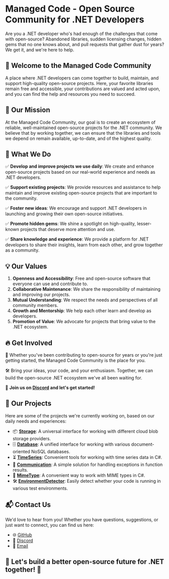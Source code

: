 # Managed Code - Open Source Community for .NET Developers

Are you a .NET developer who's had enough of the challenges that come with open-source? Abandoned libraries, sudden licensing changes, hidden gems that no one knows about, and pull requests that gather dust for years? We get it, and we're here to help.


## 👥 Welcome to the **Managed Code Community**

A place where .NET developers can come together to build, maintain, and support high-quality open-source projects. Here, your favorite libraries remain free and accessible, your contributions are valued and acted upon, and you can find the help and resources you need to succeed.


## 🎯 Our Mission

At the Managed Code Community, our goal is to create an ecosystem of reliable, well-maintained open-source projects for the .NET community. We believe that by working together, we can ensure that the libraries and tools we depend on remain available, up-to-date, and of the highest quality.


## 🚀 What We Do

✅ **Develop and improve projects we use daily**: We create and enhance open-source projects based on our real-world experience and needs as .NET developers.

✅ **Support existing projects**: We provide resources and assistance to help maintain and improve existing open-source projects that are important to the community.

✅ **Foster new ideas**: We encourage and support .NET developers in launching and growing their own open-source initiatives.

✅ **Promote hidden gems**: We shine a spotlight on high-quality, lesser-known projects that deserve more attention and use.

✅ **Share knowledge and experience**: We provide a platform for .NET developers to share their insights, learn from each other, and grow together as a community.


## 💡 Our Values

1. **Openness and Accessibility**: Free and open-source software that everyone can use and contribute to.
2. **Collaborative Maintenance**: We share the responsibility of maintaining and improving our projects.
3. **Mutual Understanding**: We respect the needs and perspectives of all community members.
4. **Growth and Mentorship**: We help each other learn and develop as developers.
5. **Promotion of Value**: We advocate for projects that bring value to the .NET ecosystem.


## 🔥 Get Involved  

🎉 Whether you've been contributing to open-source for years or you're just getting started, the Managed Code Community is the place for you.

🛠️ Bring your ideas, your code, and your enthusiasm. Together, we can build the open-source .NET ecosystem we've all been waiting for.

🎤 **Join us on [Discord](https://discord.gg/3wsxCRMmKp) and let's get started!**


## 📌 Our Projects

Here are some of the projects we're currently working on, based on our daily needs and experiences:

- 📦 [**Storage**](https://github.com/managedcode/Storage): A universal interface for working with different cloud blob storage providers.
- 🗄️ [**Database**](https://github.com/managedcode/Database): A unified interface for working with various document-oriented NoSQL databases.
- ⏳ [**TimeSeries**](https://github.com/managedcode/TimeSeries): Convenient tools for working with time series data in C#.
- 💬 [**Communication**](https://github.com/managedcode/Communication): A simple solution for handling exceptions in function results.
- 📂 [**MimeType**](https://github.com/managedcode/MimeTypes): A convenient way to work with MIME types in C#.
- 🛠️ [**EnvironmentDetector**](https://github.com/managedcode/EnvironmentDetector): Easily detect whether your code is running in various test environments.


## 📬 Contact Us

We'd love to hear from you! Whether you have questions, suggestions, or just want to connect, you can find us here:

- 🌐 [GitHub](https://github.com/managedcode)
- 💬 [Discord](https://discord.gg/3wsxCRMmKp)
- 📧 [Email](mailto:opensource@managed-code.com)


## 🚀 **Let's build a better open-source future for .NET together!** 🚀

